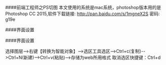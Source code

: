 ####前端工程师之PS切图
本文使用的系统是mac系统，photoshop版本用的是Photoshop CC 2015,软件下载链接: http://pan.baidu.com/s/1mgneX2S 密码: g19e

####界面设置

####界面设置



选择图层-->右键【转换为智能对象】-->选区工具选区-->Ctrl+c(复制)-->Ctrl+N(新建)-->Ctrl+v(粘贴)-->存储为web所用格式
取消选区快捷键：Ctrl+d
